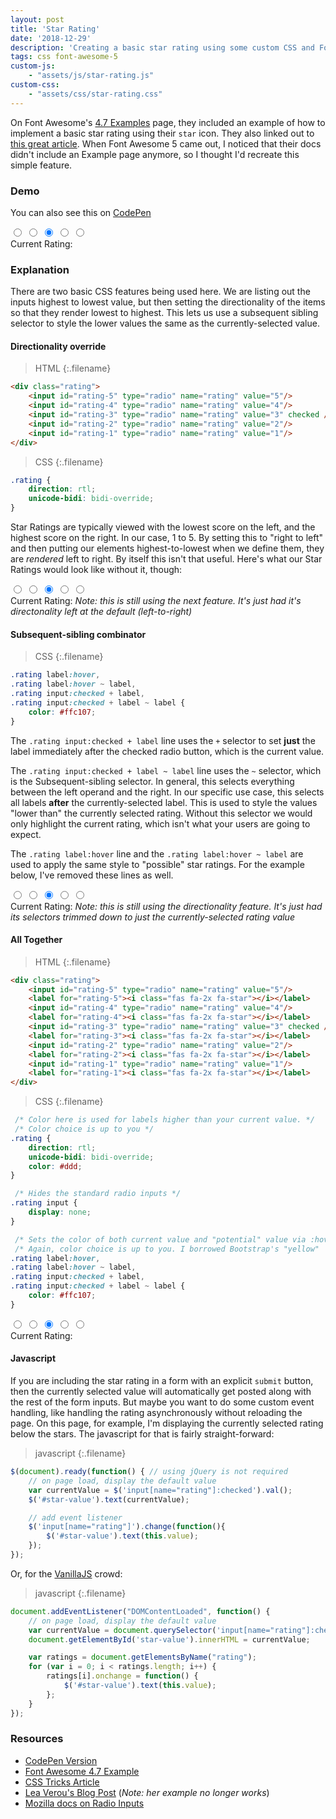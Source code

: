 ```yaml
---
layout: post
title: 'Star Rating'
date: '2018-12-29'
description: 'Creating a basic star rating using some custom CSS and Font Awesome 5'
tags: css font-awesome-5
custom-js:
    - "assets/js/star-rating.js"
custom-css:
    - "assets/css/star-rating.css"
---
```

On Font Awesome's [4.7 Examples](https://fontawesome.com/v4.7.0/examples/) page, they included an example of how to implement a basic star rating using their `star` icon. They also linked out to [this great article](https://css-tricks.com/star-ratings/). When Font Awesome 5 came out, I noticed that their docs didn't include an Example page anymore, so I thought I'd recreate this simple feature.

### Demo

You can also see this on [CodePen](https://codepen.io/pezmotion/pen/RQERdm)

<div class="rating" style="width: 20rem">
    <input id="rating-5" type="radio" name="rating" value="5"/><label for="rating-5"><i class="fas fa-2x fa-star"></i></label>
	<input id="rating-4" type="radio" name="rating" value="4"/><label for="rating-4"><i class="fas fa-2x fa-star"></i></label>
    <input id="rating-3" type="radio" name="rating" value="3" checked /><label for="rating-3"><i class="fas fa-2x fa-star"></i></label>
	<input id="rating-2" type="radio" name="rating" value="2"/><label for="rating-2"><i class="fas fa-2x fa-star"></i></label>
	<input id="rating-1" type="radio" name="rating" value="1"/><label for="rating-1"><i class="fas fa-2x fa-star"></i></label>
</div>
Current Rating: <span id="star-value"></span>

### Explanation
There are two basic CSS features being used here. We are listing out the inputs highest to lowest value, but then setting the directionality of the items so that they render lowest to highest. This lets us use a subsequent sibling selector to style the lower values the same as the currently-selected value.

#### Directionality override
> HTML
{:.filename}
```html
<div class="rating">
    <input id="rating-5" type="radio" name="rating" value="5"/>
    <input id="rating-4" type="radio" name="rating" value="4"/>
    <input id="rating-3" type="radio" name="rating" value="3" checked />
    <input id="rating-2" type="radio" name="rating" value="2"/>
    <input id="rating-1" type="radio" name="rating" value="1"/>
</div>
```

> CSS
{:.filename}
```css
.rating {
    direction: rtl;
    unicode-bidi: bidi-override;
}
```

Star Ratings are typically viewed with the lowest score on the left, and the highest score on the right. In our case, 1 to 5. By setting this to "right to left" and then putting our elements highest-to-lowest when we define them, they are *rendered* left to right. By itself this isn't that useful. Here's what our Star Ratings would look like without it, though:

<div class="rating-ltr" style="width: 20rem">
    <input id="rating-ltr-5" type="radio" name="rating-ltr" value="5"/><label for="rating-ltr-5"><i class="fas fa-2x fa-star"></i></label>
	<input id="rating-ltr-4" type="radio" name="rating-ltr" value="4"/><label for="rating-ltr-4"><i class="fas fa-2x fa-star"></i></label>
    <input id="rating-ltr-3" type="radio" name="rating-ltr" value="3" checked /><label for="rating-ltr-3"><i class="fas fa-2x fa-star"></i></label>
	<input id="rating-ltr-2" type="radio" name="rating-ltr" value="2"/><label for="rating-ltr-2"><i class="fas fa-2x fa-star"></i></label>
	<input id="rating-ltr-1" type="radio" name="rating-ltr" value="1"/><label for="rating-ltr-1"><i class="fas fa-2x fa-star"></i></label>
</div>
Current Rating: <span id="star-ltr-value"></span>  <span class="text-muted"><em>Note: this is still using the next feature. It's just had it's directonality left at the default (left-to-right)</em></span>

#### Subsequent-sibling combinator
> CSS
{:.filename}
```css
.rating label:hover,
.rating label:hover ~ label,
.rating input:checked + label,
.rating input:checked + label ~ label {
    color: #ffc107;
}
```

The `.rating input:checked + label` line uses the `+` selector to set **just** the label immediately after the checked radio button, which is the current value.

The `.rating input:checked + label ~ label` line uses the `~` selector, which is the Subsequent-sibling selector. In general, this selects everything between the left operand and the right. In our specific use case, this selects all labels **after** the currently-selected label. This is used to style the values "lower than" the currently selected rating. Without this selector we would only highlight the current rating, which isn't what your users are going to expect.

The `.rating label:hover` line and the `.rating label:hover ~ label` are used to apply the same style to "possible" star ratings. For the example below, I've removed these lines as well.

<div class="rating-single" style="width: 20rem">
    <input id="rating-single-5" type="radio" name="rating-single" value="5"/><label for="rating-single-5"><i class="fas fa-2x fa-star"></i></label>
	<input id="rating-single-4" type="radio" name="rating-single" value="4"/><label for="rating-single-4"><i class="fas fa-2x fa-star"></i></label>
    <input id="rating-single-3" type="radio" name="rating-single" value="3" checked /><label for="rating-single-3"><i class="fas fa-2x fa-star"></i></label>
	<input id="rating-single-2" type="radio" name="rating-single" value="2"/><label for="rating-single-2"><i class="fas fa-2x fa-star"></i></label>
	<input id="rating-single-1" type="radio" name="rating-single" value="1"/><label for="rating-single-1"><i class="fas fa-2x fa-star"></i></label>
</div>
Current Rating: <span id="star-single-value"></span> <span class="text-muted"><em>Note: this is still using the directionality feature. It's just had its selectors trimmed down to just the currently-selected rating value</em></span>

#### All Together
>HTML
{:.filename}
```html
<div class="rating">
    <input id="rating-5" type="radio" name="rating" value="5"/>
    <label for="rating-5"><i class="fas fa-2x fa-star"></i></label>
    <input id="rating-4" type="radio" name="rating" value="4"/>
    <label for="rating-4"><i class="fas fa-2x fa-star"></i></label>
    <input id="rating-3" type="radio" name="rating" value="3" checked />
    <label for="rating-3"><i class="fas fa-2x fa-star"></i></label>
    <input id="rating-2" type="radio" name="rating" value="2"/>
    <label for="rating-2"><i class="fas fa-2x fa-star"></i></label>
    <input id="rating-1" type="radio" name="rating" value="1"/>
    <label for="rating-1"><i class="fas fa-2x fa-star"></i></label>
</div>
```

>CSS
{:.filename}
```css
 /* Color here is used for labels higher than your current value. */
 /* Color choice is up to you */
.rating {
    direction: rtl;
    unicode-bidi: bidi-override;
    color: #ddd;
}

 /* Hides the standard radio inputs */
.rating input {
    display: none;
}

 /* Sets the color of both current value and "potential" value via :hover */
 /* Again, color choice is up to you. I borrowed Bootstrap's "yellow"     */
.rating label:hover,
.rating label:hover ~ label,
.rating input:checked + label,
.rating input:checked + label ~ label {
    color: #ffc107;
}
```

<div class="rating" style="width: 20rem">
    <input id="rating-final-5" type="radio" name="rating-final" value="5"/><label for="rating-final-5"><i class="fas fa-2x fa-star"></i></label>
	<input id="rating-final-4" type="radio" name="rating-final" value="4"/><label for="rating-final-4"><i class="fas fa-2x fa-star"></i></label>
    <input id="rating-final-3" type="radio" name="rating-final" value="3" checked /><label for="rating-final-3"><i class="fas fa-2x fa-star"></i></label>
	<input id="rating-final-2" type="radio" name="rating-final" value="2"/><label for="rating-final-2"><i class="fas fa-2x fa-star"></i></label>
	<input id="rating-final-1" type="radio" name="rating-final" value="1"/><label for="rating-final-1"><i class="fas fa-2x fa-star"></i></label>
</div>
Current Rating: <span id="star-final-value"></span>

#### Javascript
If you are including the star rating in a form with an explicit `submit` button, then the currently selected value will automatically get posted along with the rest of the form inputs.  But maybe you want to do some custom event handling, like handling the rating asynchronously without reloading the page. On this page, for example, I'm displaying the currently selected rating below the stars. The javascript for that is fairly straight-forward:

>javascript
{:.filename}
```javascript
$(document).ready(function() { // using jQuery is not required
    // on page load, display the default value
    var currentValue = $('input[name="rating"]:checked').val();
    $('#star-value').text(currentValue);

    // add event listener 
    $('input[name="rating"]').change(function(){
        $('#star-value').text(this.value);
    });
});
```

Or, for the [VanillaJS](http://vanilla-js.com/) crowd:
>javascript
{:.filename}
```javascript
document.addEventListener("DOMContentLoaded", function() {
    // on page load, display the default value
    var currentValue = document.querySelector('input[name="rating"]:checked').value;
    document.getElementById('star-value').innerHTML = currentValue;

    var ratings = document.getElementsByName("rating");
    for (var i = 0; i < ratings.length; i++) {
        ratings[i].onchange = function() {
            $('#star-value').text(this.value);
        };
    }
});
```

### Resources
* [CodePen Version](https://codepen.io/pezmotion/pen/RQERdm)
* [Font Awesome 4.7 Example](https://fontawesome.com/v4.7.0/examples/#custom)
* [CSS Tricks Article](https://css-tricks.com/star-ratings/)
* [Lea Verou's Blog Post](http://lea.verou.me/2011/08/accessible-star-rating-widget-with-pure-css/) (*Note: her example no longer works*)
* [Mozilla docs on Radio Inputs](https://developer.mozilla.org/en-US/docs/Web/HTML/Element/input/radio)
